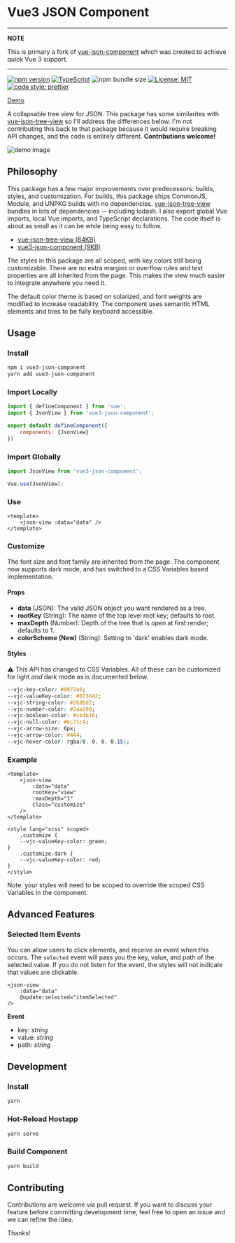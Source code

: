 # Vue3 JSON Component

---
**NOTE**

This is primary a fork of [vue-json-component](https://github.com/tylerkrupicka/vue-json-component) which was created to achieve quick Vue 3 support.

---

[![npm version](https://badge.fury.io/js/vue3-json-component.svg)](https://badge.fury.io/js/vue3-json-component) [![TypeScript](https://badges.frapsoft.com/typescript/code/typescript.svg?v=101)](https://github.com/ellerbrock/typescript-badges/) ![npm bundle size](https://img.shields.io/bundlephobia/min/vue3-json-component.svg) [![License: MIT](https://img.shields.io/badge/License-MIT-yellow.svg)](https://opensource.org/licenses/MIT) [![code style: prettier](https://img.shields.io/badge/code_style-prettier-ff69b4.svg)](https://github.com/prettier/prettier)

[Demo](https://razorness.github.io/vue3-json-component/)

A collapsable tree view for JSON. This package has some similarites with [vue-json-tree-view](https://github.com/michaelfitzhavey/vue-json-tree-view) so I'll
address the differences below. I'm not contributing this back to that package because it would require breaking API changes, and the code is entirely
different. **Contributions welcome!**

![demo image](https://user-images.githubusercontent.com/5761061/55198958-7fa16400-518e-11e9-8448-7cd028007920.png)

## Philosophy

This package has a few major improvements over predecessors: builds, styles, and customization. For builds, this package ships CommonJS, Module, and UNPKG
builds with no dependencies. [vue-json-tree-view](https://github.com/michaelfitzhavey/vue-json-tree-view) bundles in lots of dependencies -- including lodash. I
also export global Vue imports, local Vue imports, and TypeScript declarations. The code itself is about as small as it can be while being easy to follow.

- [vue-json-tree-view (84KB)](https://bundlephobia.com/result?p=vue-json-tree-view@2.1.4)
- [vue3-json-component (9KB)](https://bundlephobia.com/result?p=vue3-json-component@0.3.0)

The styles in this package are all scoped, with key colors still being customizable. There are no extra margins or overflow rules and text properties are all
inherited from the page. This makes the view much easier to integrate anywhere you need it.

The default color theme is based on solarized, and font weights are modified to increase readability. The component uses semantic HTML elements and tries to be
fully keyboard accessible.

## Usage

### Install

```bash
npm i vue3-json-component
yarn add vue3-json-component
```

### Import Locally

```js
import { defineComponent } from 'vue';
import { JsonView } from 'vue3-json-component';

export default defineComponent({
    components: {JsonView}
})
```

### Import Globally

```js
import JsonView from 'vue3-json-component';

Vue.use(JsonView);
```

### Use

```vue
<template>
    <json-view :data="data" />
</template>

```

### Customize

The font size and font family are inherited from the page. The component now supports dark mode, and has switched to a CSS Variables based implementation.

#### Props

- **data** (JSON): The valid JSON object you want rendered as a tree.
- **rootKey** (String): The name of the top level root key; defaults to root.
- **maxDepth** (Number): Depth of the tree that is open at first render; defaults to 1.
- **colorScheme (New)** (String): Setting to 'dark' enables dark mode.

#### Styles

⚠️ This API has changed to CSS Variables. All of these can be customized for light _and_ dark mode as is documented below.

```css
--vjc-key-color: #0977e6;
--vjc-valueKey-color: #073642;
--vjc-string-color: #268bd2;
--vjc-number-color: #2aa198;
--vjc-boolean-color: #cb4b16;
--vjc-null-color: #6c71c4;
--vjc-arrow-size: 6px;
--vjc-arrow-color: #444;
--vjc-hover-color: rgba(0, 0, 0, 0.15);
```

### Example

```vue
<template>
    <json-view
        :data="data"
        rootKey="view"
        :maxDepth="1"
        class="customize"
    />
</template>

<style lang="scss" scoped>
    .customize {
    --vjc-valueKey-color: green;
}
    .customize.dark {
    --vjc-valueKey-color: red;
}
</style>
```

Note: your styles will need to be scoped to override the scoped CSS Variables in the component.

## Advanced Features

### Selected Item Events

You can allow users to click elements, and receive an event when this occurs. The `selected` event will pass you the key, value, and path of the selected value.
If you do not listen for the event, the styles will not indicate that values are clickable.

```vue
<json-view
    :data="data"
    @update:selected="itemSelected"
/>
```

**Event**

- key: _string_
- value: _string_
- path: _string_

## Development

### Install

```bash
yarn
```

### Hot-Reload Hostapp

```bash
yarn serve
```

### Build Component

```bash
yarn build
```

## Contributing

Contributions are welcome via pull request. If you want to discuss your feature before committing development time, feel free to open an issue and we can refine
the idea.

Thanks!
